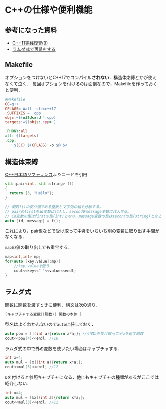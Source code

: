 # C++の仕様や便利機能

## 参考になった資料
- [C++11実践復習(β)](https://zenn.dev/tetsurom/books/restart-cpp11/viewer/range-for-loops)
- [ラムダ式で再帰をする](https://koturn.hatenablog.com/entry/2018/06/10/060000)

## Makefile
オプションをつけないとC++17でコンパイル**されない**．構造体束縛とかが使えなくて泣く．
毎回オプションを付けるのは面倒なので，Makefileを作っておくと便利．
```makefile
#Makefile
CC=g++
CFLAGS=-Wall -std=c++17
.SUFFIXES = .cpp
objs:=$(wildcard *.cpp)
targets:=$(objs:.cpp= )

.PHONY:all
all: $(targets)
.cpp:
	$(CC) $(CFLAGS) -o $@ $<
```

## 構造体束縛
[C++日本語リファレンス](https://cpprefjp.github.io/lang/cpp17/structured_bindings.html)よりコードを引用
```cpp
std::pair<int, std::string> f()
{
  return {3, "Hello"};
}

// 関数f()の戻り値である整数と文字列の組を分解する。
// pairのfirstをid変数に代入し、secondをmessage変数に代入する。
// id変数の型はfirstの型(int)となり、message変数の型はsecondの型(string)となる。
auto [id, message] = f();
```
これにより，pair型などで受け取って中身をいちいち別の変数に取り出す手間がなくなる．

`map`の値の取り出しでも重宝する．
```cpp
map<int,int> mp;
for(auto [key,value]:mp){
    //key,valueを使う
    cout<<key<<" "<<value<<endl;
}
```

## ラムダ式
関数に関数を渡すときに便利．構文は次の通り．
```cpp
[キャプチャする変数](引数){ 関数の本体 }
```
型名はよくわかんないので`auto`に任しておく．
```cpp
auto pow = [](int a){return a*a;}; //引数aを受け取ってa*aを返す関数
cout<<pow(4)<<endl; //16
```
ラムダ式の中で外の変数を使いたい場合はキャプチャする．
```cpp
int x=4;
auto mul = [x](int a){return x*a;};
cout<<mul(3)<<endl; //12
```
`&`を付けると参照キャプチャになる．他にもキャプチャの種類があるがここでは紹介しない．
```cpp
int x=4;
auto mul = [&x](int a){return x*a;};
cout<<mul(3)<<endl; //12
```




